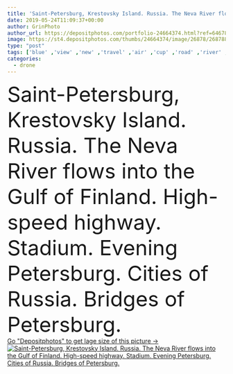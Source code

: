 ```yaml
---
title: 'Saint-Petersburg, Krestovsky Island. Russia. The Neva River flows into the Gulf of Finland. High-speed highway. Stadium. Evening Petersburg. Cities of Russia. Bridges of Petersburg.'
date: 2019-05-24T11:09:37+00:00
author: GrinPhoto
author_url: https://depositphotos.com/portfolio-24664374.html?ref=64678756
image: https://st4.depositphotos.com/thumbs/24664374/image/26878/268788390/api_thumb_450.jpg?forcejpeg=true
type: "post"
tags: ['blue' ,'view' ,'new' ,'travel' ,'air' ,'cup' ,'road' ,'river' ,'bridge' ,'landscape' ,'architecture' ,'building' ,'city' ,'construction' ,'urban' ,'night' ,'saint' ,'st' ,'world' ,'tourism' ,'highway' ,'cityscape' ,'landmark' ,'europe' ,'Russia' ,'monument' ,'russian' ,'soccer' ,'football' ,'stadium' ,'island' ,'petersburg' ,'saint petersburg' ,'arena' ,'aerial' ,'sobor' ,'Peter' ,'florida' ,'zenith' ,'pete' ,'drone' ,'zenit' ,'vasilevsky' ,'krestovsky' ,'western rapid diameter' ,'petersburg russia' ,'Petersburg bridge' ,'petersburg panorama' ,'russia architecture' ]
categories: 
  - drone
---
```

<div aling="center">
            <font size="60"> Saint-Petersburg, Krestovsky Island. Russia. The Neva River flows into the Gulf of Finland. High-speed highway. Stadium. Evening Petersburg. Cities of Russia. Bridges of Petersburg.</font>   
</div>
<div>
    <a href='https://st4.depositphotos.com/thumbs/24664374/image/26878/268788390/api_thumb_450.jpg?forcejpeg=true?ref=64678756' target=_blank > Go "Depositphotos" to get lage size of this picture ->
        <img href='https://st4.depositphotos.com/thumbs/24664374/image/26878/268788390/api_thumb_450.jpg?forcejpeg=true?ref=64678756' src='https://st4.depositphotos.com/24664374/26878/i/950/depositphotos_268788390-stock-photo-saint-petersburg-krestovsky-island-russia.jpg?forcejpeg=true' alt='Saint-Petersburg, Krestovsky Island. Russia. The Neva River flows into the Gulf of Finland. High-speed highway. Stadium. Evening Petersburg. Cities of Russia. Bridges of Petersburg.' >
    </a>
</div>
